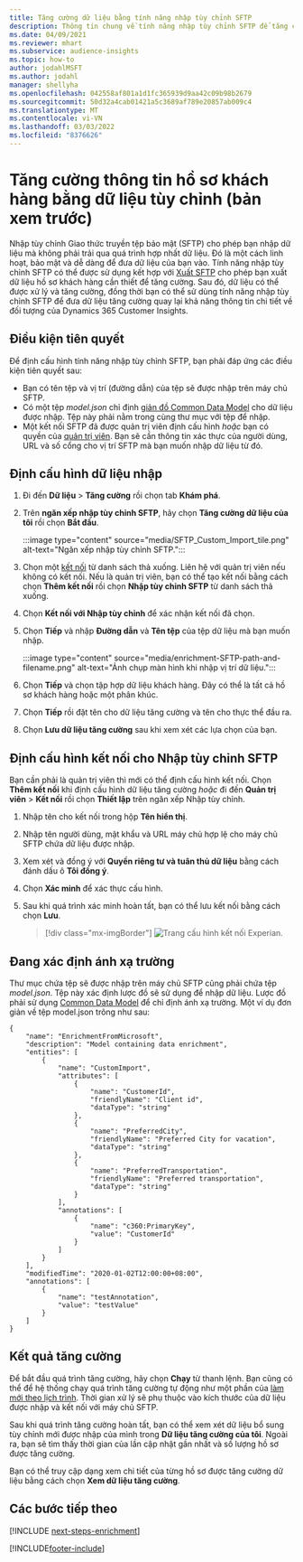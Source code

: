 ```yaml
---
title: Tăng cường dữ liệu bằng tính năng nhập tùy chỉnh SFTP
description: Thông tin chung về tính năng nhập tùy chỉnh SFTP để tăng cường dữ liệu.
ms.date: 04/09/2021
ms.reviewer: mhart
ms.subservice: audience-insights
ms.topic: how-to
author: jodahlMSFT
ms.author: jodahl
manager: shellyha
ms.openlocfilehash: 042558af801a1d1fc365939d9aa42c09b98b2679
ms.sourcegitcommit: 50d32a4cab01421a5c3689af789e20857ab009c4
ms.translationtype: MT
ms.contentlocale: vi-VN
ms.lasthandoff: 03/03/2022
ms.locfileid: "8376626"
---
```

# <a name="enrich-customer-profiles-with-custom-data-preview"></a>Tăng cường thông tin hồ sơ khách hàng bằng dữ liệu tùy chỉnh (bản xem trước)

Nhập tùy chỉnh Giao thức truyền tệp bảo mật (SFTP) cho phép bạn nhập dữ liệu mà không phải trải qua quá trình hợp nhất dữ liệu. Đó là một cách linh hoạt, bảo mật và dễ dàng để đưa dữ liệu của bạn vào. Tính năng nhập tùy chỉnh SFTP có thể được sử dụng kết hợp với [Xuất SFTP](export-sftp.md) cho phép bạn xuất dữ liệu hồ sơ khách hàng cần thiết để tăng cường. Sau đó, dữ liệu có thể được xử lý và tăng cường, đồng thời bạn có thể sử dùng tính năng nhập tùy chỉnh SFTP để đưa dữ liệu tăng cường quay lại khả năng thông tin chi tiết về đối tượng của Dynamics 365 Customer Insights.

## <a name="prerequisites"></a>Điều kiện tiên quyết

Để định cấu hình tính năng nhập tùy chỉnh SFTP, bạn phải đáp ứng các điều kiện tiên quyết sau:

- Bạn có tên tệp và vị trí (đường dẫn) của tệp sẽ được nhập trên máy chủ SFTP.
- Có một tệp *model.json* chỉ định [giản đồ Common Data Model](/common-data-model/) cho dữ liệu được nhập. Tệp này phải nằm trong cùng thư mục với tệp để nhập.
- Một kết nối SFTP đã được quản trị viên định cấu hình *hoặc* bạn có quyền của [quản trị viên](permissions.md#admin). Bạn sẽ cần thông tin xác thực của người dùng, URL và số cổng cho vị trí SFTP mà bạn muốn nhập dữ liệu từ đó.


## <a name="configure-the-import"></a>Định cấu hình dữ liệu nhập

1. Đi đến **Dữ liệu** > **Tăng cường** rồi chọn tab **Khám phá**.

1. Trên **ngăn xếp nhập tùy chỉnh SFTP**, hãy chọn **Tăng cường dữ liệu của tôi** rồi chọn **Bắt đầu**.

   :::image type="content" source="media/SFTP_Custom_Import_tile.png" alt-text="Ngăn xếp nhập tùy chỉnh SFTP.":::

1. Chọn một [kết nối](connections.md) từ danh sách thả xuống. Liên hệ với quản trị viên nếu không có kết nối. Nếu là quản trị viên, bạn có thể tạo kết nối bằng cách chọn **Thêm kết nối** rồi chọn **Nhập tùy chỉnh SFTP** từ danh sách thả xuống.

1. Chọn **Kết nối với Nhập tùy chỉnh** để xác nhận kết nối đã chọn.

1.  Chọn **Tiếp** và nhập **Đường dẫn** và **Tên tệp** của tệp dữ liệu mà bạn muốn nhập.

    :::image type="content" source="media/enrichment-SFTP-path-and-filename.png" alt-text="Ảnh chụp màn hình khi nhập vị trí dữ liệu.":::

1. Chọn **Tiếp** và chọn tập hợp dữ liệu khách hàng. Đây có thể là tất cả hồ sơ khách hàng hoặc một phân khúc.

1. Chọn **Tiếp** rồi đặt tên cho dữ liệu tăng cường và tên cho thực thể đầu ra. 

1. Chọn **Lưu dữ liệu tăng cường** sau khi xem xét các lựa chọn của bạn.

## <a name="configure-the-connection-for-sftp-custom-import"></a>Định cấu hình kết nối cho Nhập tùy chỉnh SFTP 

Bạn cần phải là quản trị viên thì mới có thể định cấu hình kết nối. Chọn **Thêm kết nối** khi định cấu hình dữ liệu tăng cường *hoặc* đi đến **Quản trị viên** > **Kết nối** rồi chọn **Thiết lập** trên ngăn xếp Nhập tùy chỉnh.

1. Nhập tên cho kết nối trong hộp **Tên hiển thị**.

1. Nhập tên người dùng, mật khẩu và URL máy chủ hợp lệ cho máy chủ SFTP chứa dữ liệu được nhập.

1. Xem xét và đồng ý với **Quyền riêng tư và tuân thủ dữ liệu** bằng cách đánh dấu ô **Tôi đồng ý**.

1. Chọn **Xác minh** để xác thực cấu hình.

1. Sau khi quá trình xác minh hoàn tất, bạn có thể lưu kết nối bằng cách chọn **Lưu**.

   > [!div class="mx-imgBorder"]
   > ![Trang cấu hình kết nối Experian.](media/enrichment-SFTP-connection.png "Trang cấu hình kết nối Experian")


## <a name="defining-field-mappings"></a>Đang xác định ánh xạ trường 

Thư mục chứa tệp sẽ được nhập trên máy chủ SFTP cũng phải chứa tệp *model.json*. Tệp này xác định lược đồ sẽ sử dụng để nhập dữ liệu. Lược đồ phải sử dụng [Common Data Model](/common-data-model/) để chỉ định ánh xạ trường. Một ví dụ đơn giản về tệp model.json trông như sau:

```
{
    "name": "EnrichmentFromMicrosoft",
    "description": "Model containing data enrichment",
    "entities": [
        {
            "name": "CustomImport",
            "attributes": [
                {
                    "name": "CustomerId",
                    "friendlyName": "Client id",
                    "dataType": "string"
                },
                {
                    "name": "PreferredCity",
                    "friendlyName": "Preferred City for vacation",
                    "dataType": "string"
                },
                {
                    "name": "PreferredTransportation",
                    "friendlyName": "Preferred transportation",
                    "dataType": "string"
                }
            ],
            "annotations": [
                {
                    "name": "c360:PrimaryKey",
                    "value": "CustomerId"
                }
            ]
        }
    ],
    "modifiedTime": "2020-01-02T12:00:00+08:00",
    "annotations": [
        {
            "name": "testAnnotation",
            "value": "testValue"
        }
    ]
}
```

## <a name="enrichment-results"></a>Kết quả tăng cường

Để bắt đầu quá trình tăng cường, hãy chọn **Chạy** từ thanh lệnh. Bạn cũng có thể để hệ thống chạy quá trình tăng cường tự động như một phần của [làm mới theo lịch trình](system.md#schedule-tab). Thời gian xử lý sẽ phụ thuộc vào kích thước của dữ liệu được nhập và kết nối với máy chủ SFTP.

Sau khi quá trình tăng cường hoàn tất, bạn có thể xem xét dữ liệu bổ sung tùy chỉnh mới được nhập của mình trong **Dữ liệu tăng cường của tôi**. Ngoài ra, bạn sẽ tìm thấy thời gian của lần cập nhật gần nhất và số lượng hồ sơ được tăng cường.

Bạn có thể truy cập dạng xem chi tiết của từng hồ sơ được tăng cường dữ liệu bằng cách chọn **Xem dữ liệu tăng cường**.

## <a name="next-steps"></a>Các bước tiếp theo

[!INCLUDE [next-steps-enrichment](../includes/next-steps-enrichment.md)]

[!INCLUDE[footer-include](../includes/footer-banner.md)]
